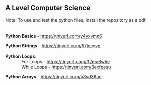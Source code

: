 ## A Level Computer Science

Note: To use and test the python files, install the repository as a pdf
<br /><br /><br />
**Python Basics** - https://tinyurl.com/y4yxvmn6

**Python Strings** - https://tinyurl.com/57jeeyvp
</br></br>**Python Loops**:</br>&nbsp;&nbsp;&nbsp;&nbsp;&nbsp;&nbsp;&nbsp;&nbsp;&nbsp;&nbsp;&nbsp;&nbsp;
		For Loops - https://tinyurl.com/32mu6w5e </br>&nbsp;&nbsp;&nbsp;&nbsp;&nbsp;&nbsp;&nbsp;&nbsp;&nbsp;&nbsp;&nbsp;&nbsp;
		While Loops - https://tinyurl.com/3exfpesu
		
**Python Arrays** - https://tinyurl.com/u3vd36un

